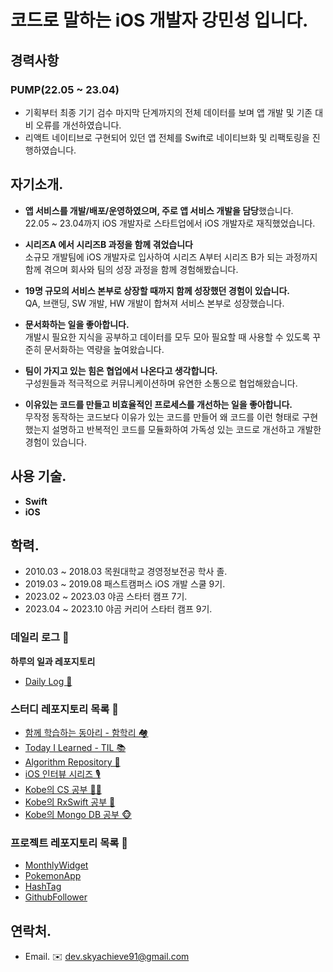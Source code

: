 # 코드로 말하는 iOS 개발자 강민성 입니다.

## 경력사항

### PUMP(22.05 ~ 23.04)
- 기획부터 최종 기기 검수 마지막 단계까지의 전체 데이터를 보며 앱 개발 및 기존 대비 오류를 개선하였습니다.
- 리액트 네이티브로 구현되어 있던 앱 전체를 Swift로 네이티브화 및 리팩토링을 진행하였습니다.

## 자기소개.
- **앱 서비스를 개발/배포/운영하였으며, 주로 앱 서비스 개발을 담당**했습니다.</br>
22.05 ~ 23.04까지 iOS 개발자로 스타트업에서 iOS 개발자로 재직했었습니다.

- **시리즈A 에서 시리즈B 과정을 함께 겪었습니다**</br>
소규모 개발팀에 iOS 개발자로 입사하여 시리즈 A부터 시리즈 B가 되는 과정까지 함께 겪으며 회사와 팀의 성장 과정을 함께 경험해봤습니다.

- **19명 규모의 서비스 본부로 상장할 때까지 함께 성장했던 경험이 있습니다.**</br>
QA, 브랜딩, SW 개발, HW 개발이 합쳐져 서비스 본부로 성장했습니다.


- **문서화하는 일을 좋아합니다.**</br>
개발시 필요한 지식을 공부하고 데이터를 모두 모아 필요할 때 사용할 수 있도록 꾸준히 문서화하는 역량을 높여왔습니다.</br>

- **팀이 가지고 있는 힘은 협업에서 나온다고 생각합니다.**</br>
구성원들과 적극적으로 커뮤니케이션하며 유연한 소통으로 협업해왔습니다.


- **이유있는 코드를 만들고 비효율적인 프로세스를 개선하는 일을 좋아합니다.**</br>
무작정 동작하는 코드보다 이유가 있는 코드를 만들어 왜 코드를 이런 형태로 구현했는지 설명하고
반복적인 코드를 모듈화하여 가독성 있는 코드로 개선하고 개발한 경험이 있습니다.

## 사용 기술.
- **Swift**
- **iOS**

## 학력.
- 2010.03 ~ 2018.03 목원대학교 경영정보전공 학사 졸.
- 2019.03 ~ 2019.08 패스트캠퍼스 iOS 개발 스쿨 9기.
- 2023.02 ~ 2023.03 야곰 스타터 캠프 7기.
- 2023.04 ~ 2023.10 야곰 커리어 스타터 캠프 9기.

### 데일리 로그 📓
**하루의 일과 레포지토리**
- [Daily Log 📓](https://github.com/devKobe24/DailyLog_Kobe)

### 스터디 레포지토리 목록 🏀
- [함께 학습하는 동아리 - 함학리 🏘️](https://github.com/devKobe24/HamHakRi)
- [Today I Learned - TIL 📚](https://github.com/devKobe24/TIL)
- [Algorithm Repository 🧩](https://github.com/devKobe24/algorithm)
- [iOS 인터뷰 시리즈 🎙️](https://github.com/devKobe24/iOS-Interview)
- [Kobe의 CS 공부 🧑‍💻](https://github.com/devKobe24/CS)
- [Kobe의 RxSwift 공부 🐉](https://github.com/devKobe24/RxSwift-Study)
- [Kobe의 Mongo DB 공부 🐵](https://github.com/devKobe24/MongoDB-Study)

### 프로젝트 레포지토리 목록 🏀
- [MonthlyWidget](https://github.com/devKobe24/MonthlyWidget)
- [PokemonApp](https://github.com/devKobe24/pokemonApp)
- [HashTag](https://github.com/devKobe24/hashtag/tree/main)
- [GithubFollower](https://github.com/devKobe24/GithubFollower)

## 연락처.
- Email. ✉️ dev.skyachieve91@gmail.com
